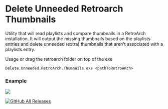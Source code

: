 # Delete Unneeded Retroarch Thumbnails
Utility that will read playlists and compare thumbnails in a RetroArch installation. It will output the missing thumbnails based on the playlists entries and delete unneeded (extra) thumbnails that aren't associated with a playlists entry.

Usage or drag the retroarch folder on top of the exe
```
Delete.Unneeded.RetroArch.Thumnails.exe <pathToRetroARch>
```
### Example
![](https://user-images.githubusercontent.com/11904426/49401071-1d6eb000-f714-11e8-8f32-f206e70b6e40.jpg)

[![GitHub All Releases](https://img.shields.io/github/downloads/maforget/Delete-RetroArch-Unneeded-Thumbnails/total.svg)](https://github.com/maforget/Delete-RetroArch-Unneeded-Thumbnails)
